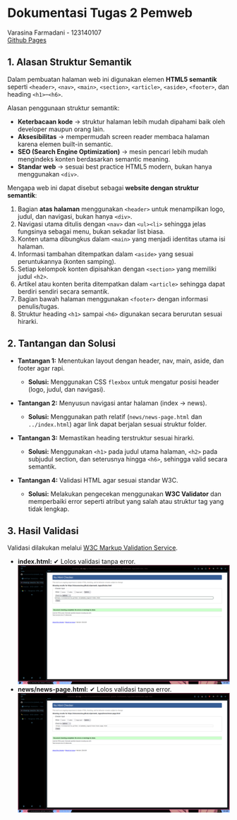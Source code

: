# Dokumentasi Tugas 2 Pemweb  
Varasina Farmadani - 123140107  
[Github Pages](https://sinavarasina.github.io/pemweb_tugas2/index.html)

## 1. Alasan Struktur Semantik
Dalam pembuatan halaman web ini digunakan elemen **HTML5 semantik** seperti `<header>`, `<nav>`, `<main>`, `<section>`, `<article>`, `<aside>`, `<footer>`, dan heading `<h1>`–`<h6>`.  

Alasan penggunaan struktur semantik:  
- **Keterbacaan kode** → struktur halaman lebih mudah dipahami baik oleh developer maupun orang lain.  
- **Aksesibilitas** → mempermudah screen reader membaca halaman karena elemen built-in semantic.  
- **SEO (Search Engine Optimization)** → mesin pencari lebih mudah mengindeks konten berdasarkan semantic meaning.  
- **Standar web** → sesuai best practice HTML5 modern, bukan hanya menggunakan `<div>`.  

Mengapa web ini dapat disebut sebagai **website dengan struktur semantik**:  
1. Bagian **atas halaman** menggunakan `<header>` untuk menampilkan logo, judul, dan navigasi, bukan hanya `<div>`.  
2. Navigasi utama ditulis dengan `<nav>` dan `<ul><li>` sehingga jelas fungsinya sebagai menu, bukan sekadar list biasa.  
3. Konten utama dibungkus dalam `<main>` yang menjadi identitas utama isi halaman.  
4. Informasi tambahan ditempatkan dalam `<aside>` yang sesuai peruntukannya (konten samping).  
5. Setiap kelompok konten dipisahkan dengan `<section>` yang memiliki judul `<h2>`.  
6. Artikel atau konten berita ditempatkan dalam `<article>` sehingga dapat berdiri sendiri secara semantik.  
7. Bagian bawah halaman menggunakan `<footer>` dengan informasi penulis/tugas.  
8. Struktur heading `<h1>` sampai `<h6>` digunakan secara berurutan sesuai hirarki.  

## 2. Tantangan dan Solusi
- **Tantangan 1:** Menentukan layout dengan header, nav, main, aside, dan footer agar rapi.  
  - **Solusi:** Menggunakan CSS `flexbox` untuk mengatur posisi header (logo, judul, dan navigasi).  

- **Tantangan 2:** Menyusun navigasi antar halaman (index → news).  
  - **Solusi:** Menggunakan path relatif (`news/news-page.html` dan `../index.html`) agar link dapat berjalan sesuai struktur folder.  

- **Tantangan 3:** Memastikan heading terstruktur sesuai hirarki.  
  - **Solusi:** Menggunakan `<h1>` pada judul utama halaman, `<h2>` pada subjudul section, dan seterusnya hingga `<h6>`, sehingga valid secara semantik.  

- **Tantangan 4:** Validasi HTML agar sesuai standar W3C.  
  - **Solusi:** Melakukan pengecekan menggunakan **W3C Validator** dan memperbaiki error seperti atribut yang salah atau struktur tag yang tidak lengkap.  

## 3. Hasil Validasi
Validasi dilakukan melalui [W3C Markup Validation Service](https://validator.w3.org/).  
- **index.html:** ✔ Lolos validasi tanpa error.  
![alt text](https://github.com/sinavarasina/pemweb_tugas2/blob/main/screenshoot/Screenshot_2025-09-14_23-08-42.png)
- **news/news-page.html:** ✔ Lolos validasi tanpa error. 
![alt text](https://github.com/sinavarasina/pemweb_tugas2/blob/main/screenshoot/Screenshot_2025-09-14_23-05-02.png)
